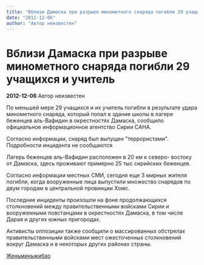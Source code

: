 ```yaml
---
title: "Вблизи Дамаска при разрыве минометного снаряда погибли 29 учащихся и учитель"
date: "2012-12-06"
author: "Автор неизвестен"
---
```


# Вблизи Дамаска при разрыве минометного снаряда погибли 29 учащихся и учитель

**2012-12-06** Автор неизвестен

По меньшей мере 29 учащихся и их учитель погибли в результате удара минометного снаряда, который попал в здание школы в лагере беженцев аль-Вафидин в окрестностях Дамаска, сообщило официальное информационное агентство Сирии САНА.

Согласно информации, снаряд был выпущен "террористами". Подробности инцидента не сообщаются

Лагерь беженцев аль-Вафидин расположен в 20 км к северо- востоку от Дамаска, здесь проживают примерно 25 тыс сирийских беженцев.

Согласно информации местных СМИ, сегодня еще 3 мирных жителя погибли, когда вооруженные лица выпустили множество снарядов по двум городам в центральной провинции Хомс.

Последние инциденты произошли на фоне продолжающихся столкновений между правительственными войсками Сирии и вооруженными повстанцами в окрестностях Дамаска, в том числе Дарая и других южных пригородах.

Активисты оппозиции также сообщили о массированных обстрелах правительственными войсками мест ожесточенных столкновений вокруг Дамаска и в некоторых других районах страны.

[Женьминьжибао](http://russian.people.com.cn/31520/8046304.html)